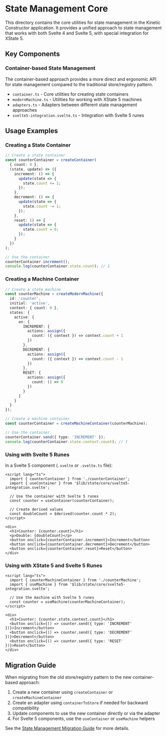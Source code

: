 # State Management Core

This directory contains the core utilities for state management in the Kinetic Constructor application. It provides a unified approach to state management that works with both Svelte 4 and Svelte 5, with special integration for XState 5.

## Key Components

### Container-based State Management

The container-based approach provides a more direct and ergonomic API for state management compared to the traditional store/registry pattern.

- `container.ts` - Core utilities for creating state containers
- `modernMachine.ts` - Utilities for working with XState 5 machines
- `adapters.ts` - Adapters between different state management approaches
- `svelte5-integration.svelte.ts` - Integration with Svelte 5 runes

## Usage Examples

### Creating a State Container

```typescript
// Create a state container
const counterContainer = createContainer(
  { count: 0 },
  (state, update) => ({
    increment: () => {
      update(state => {
        state.count += 1;
      });
    },
    decrement: () => {
      update(state => {
        state.count -= 1;
      });
    },
    reset: () => {
      update(state => {
        state.count = 0;
      });
    }
  })
);

// Use the container
counterContainer.increment();
console.log(counterContainer.state.count); // 1
```

### Creating a Machine Container

```typescript
// Create a state machine
const counterMachine = createModernMachine({
  id: 'counter',
  initial: 'active',
  context: { count: 0 },
  states: {
    active: {
      on: {
        INCREMENT: {
          actions: assign({
            count: ({ context }) => context.count + 1
          })
        },
        DECREMENT: {
          actions: assign({
            count: ({ context }) => context.count - 1
          })
        },
        RESET: {
          actions: assign({
            count: () => 0
          })
        }
      }
    }
  }
});

// Create a machine container
const counterContainer = createMachineContainer(counterMachine);

// Use the container
counterContainer.send({ type: 'INCREMENT' });
console.log(counterContainer.state.context.count); // 1
```

### Using with Svelte 5 Runes

In a Svelte 5 component (`.svelte` or `.svelte.ts` file):

```svelte
<script lang="ts">
  import { counterContainer } from './counterContainer';
  import { useContainer } from '$lib/state/core/svelte5-integration.svelte';
  
  // Use the container with Svelte 5 runes
  const counter = useContainer(counterContainer);
  
  // Create derived values
  const doubleCount = $derived(counter.count * 2);
</script>

<div>
  <h1>Counter: {counter.count}</h1>
  <p>Double: {doubleCount}</p>
  <button onclick={counterContainer.increment}>Increment</button>
  <button onclick={counterContainer.decrement}>Decrement</button>
  <button onclick={counterContainer.reset}>Reset</button>
</div>
```

### Using with XState 5 and Svelte 5 Runes

```svelte
<script lang="ts">
  import { counterMachineContainer } from './counterMachine';
  import { useMachine } from '$lib/state/core/svelte5-integration.svelte';
  
  // Use the machine with Svelte 5 runes
  const counter = useMachine(counterMachineContainer);
</script>

<div>
  <h1>Counter: {counter.state.context.count}</h1>
  <button onclick={() => counter.send({ type: 'INCREMENT' })}>Increment</button>
  <button onclick={() => counter.send({ type: 'DECREMENT' })}>Decrement</button>
  <button onclick={() => counter.send({ type: 'RESET' })}>Reset</button>
</div>
```

## Migration Guide

When migrating from the old store/registry pattern to the new container-based approach:

1. Create a new container using `createContainer` or `createMachineContainer`
2. Create an adapter using `containerToStore` if needed for backward compatibility
3. Update components to use the new container directly or via the adapter
4. For Svelte 5 components, use the `useContainer` or `useMachine` helpers

See the [State Management Migration Guide](../../../docs/state-management-migration-guide.md) for more details.
